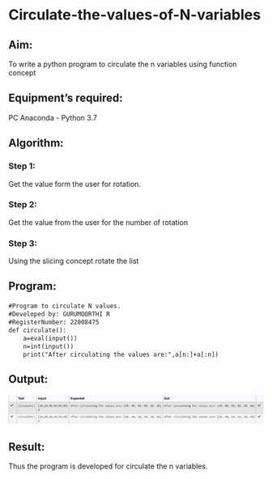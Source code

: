 # Circulate-the-values-of-N-variables
## Aim:
To write a python program to circulate the n variables using function concept
## Equipment’s required:
PC
Anaconda - Python 3.7
## Algorithm: 
### Step 1: 
Get the value form the user for rotation.
### Step 2: 
Get the value from the user for the number of rotation
### Step 3: 
Using the slicing concept rotate the list 
## Program:
```
#Program to circulate N values.
#Developed by: GURUMOORTHI R
#RegisterNumber: 22008475
def circulate():
    a=eval(input())
    n=int(input())
    print("After circulating the values are:",a[n:]+a[:n])
```

## Output:
![circulate variable](/Screenshot%202023-01-07%20212541.jpg)

## Result:
Thus the program is developed for circulate the n variables.
